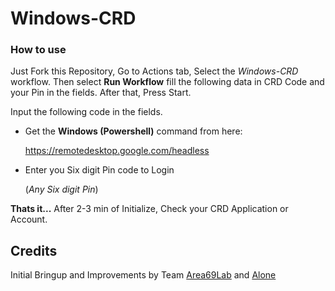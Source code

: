 # Windows-CRD


### How to use

Just Fork this Repository, Go to Actions tab, Select the _Windows-CRD_ workflow. Then select **Run Workflow** fill the following data in CRD Code and your Pin in the fields. After that, Press Start.

Input the following code in the fields.

- Get the **Windows (Powershell)** command from here:

  https://remotedesktop.google.com/headless
  
- Enter you Six digit Pin code to Login

  (_Any Six digit Pin_)

**Thats it...** After 2-3 min of Initialize, Check your CRD Application or Account.

## Credits

Initial Bringup and Improvements by Team [Area69Lab](https://github.com/Area69Lab) and [Alone](https://t.me/Alone215)
